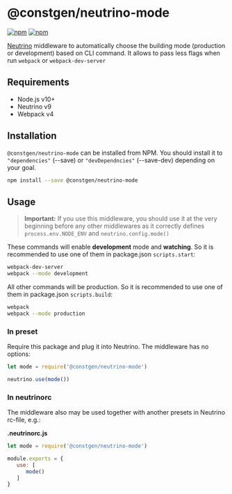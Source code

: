 # @constgen/neutrino-mode

[![npm](https://img.shields.io/npm/v/@constgen/neutrino-mode.svg)](https://www.npmjs.com/package/@constgen/neutrino-mode)
[![npm](https://img.shields.io/npm/dt/@constgen/neutrino-mode.svg)](https://www.npmjs.com/package/@constgen/neutrino-mode)

[Neutrino](https://neutrino.js.org) middleware to automatically choose the building mode (production or development) based on CLI command. It allows to pass less flags when run `webpack` or `webpack-dev-server`

## Requirements

- Node.js v10+
- Neutrino v9
- Webpack v4

## Installation

`@constgen/neutrino-mode` can be installed from NPM. You should install it to `"dependencies"` (--save) or `"devDependncies"` (--save-dev) depending on your goal.

```bash
npm install --save @constgen/neutrino-mode
```

## Usage

> **Important:** If you use this middleware, you should use it at the very beginning before any other middlewares as it correctly defines `process.env.NODE_ENV` and `neutrino.config.mode()`

These commands will enable **development** mode and **watching**. So it is recommended to use one of them in package.json `scripts.start`:

```bash
webpack-dev-server
webpack --mode development
```

All other commands will be production. So it is recommended to use one of them in package.json `scripts.build`:

```bash
webpack
webpack --mode production
```

### In preset

Require this package and plug it into Neutrino. The middleware has no options:

```js
let mode = require('@constgen/neutrino-mode')

neutrino.use(mode())
```

### In **neutrinorc**

The middleware also may be used together with another presets in Neutrino rc-file, e.g.:

**.neutrinorc.js**

```js
let mode = require('@constgen/neutrino-mode')

module.exports = {
   use: [
      mode()
   ]
}
```